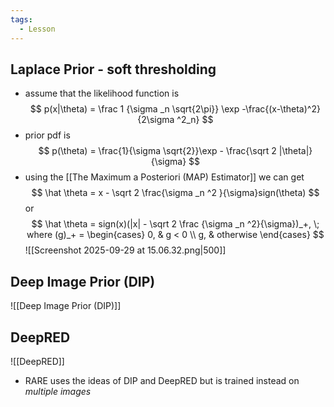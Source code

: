 ```yaml
---
tags:
  - Lesson
---
```

## Laplace Prior - soft thresholding
- assume that the likelihood function is
$$
p(x|\theta) = \frac 1 {\sigma _n \sqrt{2\pi}} \exp -\frac{(x-\theta)^2}{2\sigma ^2_n}
$$
- prior pdf is
$$
p(\theta) = \frac{1}{\sigma \sqrt{2}}\exp - \frac{\sqrt 2 |\theta|}{\sigma}
$$
- using the [[The Maximum a Posteriori (MAP) Estimator]] we can get 
$$
\hat \theta = x - \sqrt 2 \frac{\sigma _n ^2 }{\sigma}sign(\theta)
$$
or 
$$
\hat \theta = sign(x)(|x| - \sqrt 2 \frac {\sigma _n ^2}{\sigma})_+, \; where (g)_+ = \begin{cases}
0, & g < 0 \\ g, & otherwise
\end{cases}
$$
![[Screenshot 2025-09-29 at 15.06.32.png|500]]
## Deep Image Prior (DIP)
![[Deep Image Prior (DIP)]]
## DeepRED
![[DeepRED]]
- RARE uses the ideas of DIP and DeepRED but is trained instead on *multiple images*
